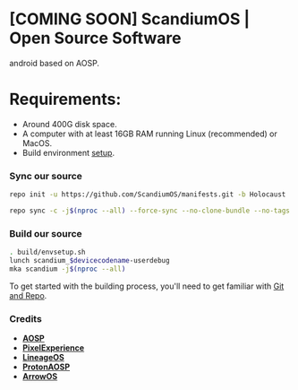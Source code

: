 # [COMING SOON] ScandiumOS | Open Source Software
android based on AOSP.

# Requirements:
- Around 400G disk space.
- A computer with at least 16GB RAM running Linux (recommended) or MacOS.
- Build environment [setup](https://github.com/akhilnarang/scripts).

### Sync our source ###
```bash
repo init -u https://github.com/ScandiumOS/manifests.git -b Holocaust
```
```bash
repo sync -c -j$(nproc --all) --force-sync --no-clone-bundle --no-tags
```

### Build our source ###
```bash
. build/envsetup.sh
lunch scandium_$devicecodename-userdebug
mka scandium -j$(nproc --all)
```

To get started with the building process, you'll need to get familiar with [Git and Repo](http://source.android.com/source/using-repo.html).

### Credits ###
 * [**AOSP**](https://android.googlesource.com)
 * [**PixelExperience**](https://github.com/PixelExperience)
 * [**LineageOS**](https://github.com/LineageOS)
 * [**ProtonAOSP**](https://github.com/ProtonAOSP)
 * [**ArrowOS**](https://github.com/ArrowOS)
